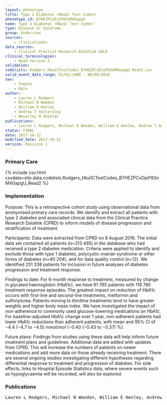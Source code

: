 ```yaml
---
layout: phenotype
title: Type 2 Diabetes (Hba1C Test Codes)
phenotype_id: B7HEZPCxDjeP83oM4GapgU
name: Type 2 Diabetes (Hba1C Test Codes)
type: Disease or Syndrome
group: Endocrine
sources: 
    - clinicalcodes
data_sources:
    - Clinical Practice Research Datalink GOLD
clinical_terminologies:
    - Read Version 2
validation:
codelists: Rodgers_Hba1CTestCodes_B7HEZPCxDjeP83oM4GapgU_Read2.csv
valid_event_data_range: 01/01/1900 - 08/08/2016
sex:
    - Female
    - Male
author:
    - Lauren L Rodgers
    - Michael N Weedon
    - William E Henley
    - Andrew T Hattersley
    - Beverley M Shields       
publications:
    - Lauren L Rodgers, Michael N Weedon, William E Henley, Andrew T Hattersley, Beverley M Shields, Cohort profile for the MASTERMIND study using the Clinical Practice Research Datalink (CPRD) to investigate stratification of response to treatment in patients with type 2 diabetes. BMJ Open, 7:e017989, 2017.
status: FINAL
date: 2017-10-12
modified_date: 2017-10-12
version: Revision 1
---
```


### Primary Care

{% include csv.html csvdata=site.data.codelists.Rodgers_Hba1CTestCodes_B7HEZPCxDjeP83oM4GapgU_Read2 %}

### Implementation
Purpose:
This is a retrospective cohort study using observational data from anonymised primary care records. We identify and extract all patients with type 2 diabetes and associated clinical data from the Clinical Practice Research Datalink (CPRD) to inform models of disease progression and stratification of treatment.

Participants:
Data were extracted from CPRD on 8 August 2016. The initial data set contained all patients (n=313 485) in the database who had received a type 2 diabetes medication. Criteria were applied to identify and exclude those with type 1 diabetes, polycystic ovarian syndrome or other forms of diabetes (n=40 204), and for data quality control (n=12). We identified 251 338 patients for inclusion in future analyses of diabetes progression and treatment response.

Findings to date:
For 6-month response to treatment, measured by change in glycated haemoglobin (HbA1c), we have 91 765 patients with 119 785 treatment response episodes. The greatest impact on reduction of HbA1c occurs with first-line and second-line treatments, metformin and sulfonylurea. Patients moving to thirdline treatments tend to have greater weights and higher body mass index. We have investigated the impact of non-adherence to commonly used glucose-lowering medications on HbA1c. For baseline-adjusted HbA1c change over 1 year, non-adherent patients had lower HbA1c reductions than adherent patients, with mean and 95% CI of −4.4 (−4.7 to −4.0) mmol/mol (−0.40 (−0.43 to −0.37) %).

Future plans: 
Findings from studies using these data will help inform future treatment plans and guidelines. Additional data are added with updates from CPRD. This will increase the numbers of patients on newer medications and add more data on those already receiving treatment. There are several ongoing studies investigating different hypotheses regarding differential response to treatment and progression of diabetes. For side effects, links to Hospital Episode Statistics data, where severe events such as hypoglycaemia will be recorded, will also be explored.

### Publications

<pre>
Lauren L Rodgers, Michael N Weedon, William E Henley, Andrew T Hattersley, Beverley M Shields, Cohort profile for the MASTERMIND study using the Clinical Practice Research Datalink (CPRD) to investigate stratification of response to treatment in patients with type 2 diabetes. BMJ Open, 7:e017989, 2017.
</pre>